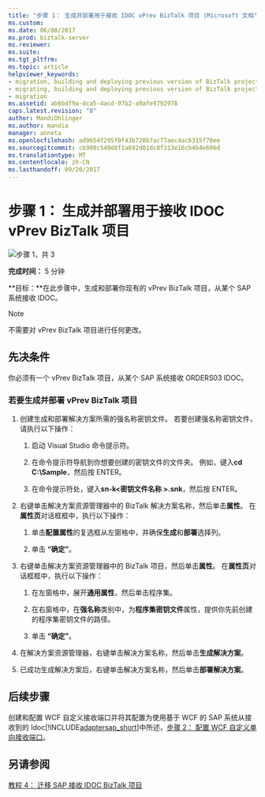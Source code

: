 ```yaml
---
title: "步骤 1： 生成并部署用于接收 IDOC vPrev BizTalk 项目 |Microsoft 文档"
ms.custom: 
ms.date: 06/08/2017
ms.prod: biztalk-server
ms.reviewer: 
ms.suite: 
ms.tgt_pltfrm: 
ms.topic: article
helpviewer_keywords:
- migration, building and deploying previous version of BizTalk project for receiving an IDOC
- migrating, building and deploying previous version of BizTalk project for receiving an IDOC
- migration
ms.assetid: ab6bdf9a-dca5-4acd-97b2-a9afe9792978
caps.latest.revision: "8"
author: MandiOhlinger
ms.author: mandia
manager: anneta
ms.openlocfilehash: ad9654f295f0f43b720b7ac77aec4ac6315f78ee
ms.sourcegitcommit: cb908c540d8f1a692d01dc8f313e16cb4b4e696d
ms.translationtype: MT
ms.contentlocale: zh-CN
ms.lasthandoff: 09/20/2017
---
```

# <a name="step-1-build-and-deploy-the-vprev-biztalk-project-for-receiving-an-idoc"></a>步骤 1： 生成并部署用于接收 IDOC vPrev BizTalk 项目
![步骤 1，共 3](../../adapters-and-accelerators/adapter-oracle-database/media/step-1of3.gif "Step_1of3")  
  
 **完成时间：** 5 分钟  
  
 **目标：**在此步骤中，生成和部署你现有的 vPrev BizTalk 项目，从某个 SAP 系统接收 IDOC。  
  
> [!NOTE]
>  不需要对 vPrev BizTalk 项目进行任何更改。  
  
## <a name="prerequisites"></a>先决条件  
 你必须有一个 vPrev BizTalk 项目，从某个 SAP 系统接收 ORDERS03 IDOC。  
  
### <a name="to-build-and-deploy-the-vprev-biztalk-project"></a>若要生成并部署 vPrev BizTalk 项目  
  
1.  创建生成和部署解决方案所需的强名称密钥文件。 若要创建强名称密钥文件，请执行以下操作：  
  
    1.  启动 Visual Studio 命令提示符。  
  
    2.  在命令提示符导航到你想要创建的密钥文件的文件夹。 例如，键入**cd C:\Sample**，然后按 ENTER。  
  
    3.  在命令提示符处，键入**sn-k\<密钥文件名称 >.snk**，然后按 ENTER。  
  
2.  右键单击解决方案资源管理器中的 BizTalk 解决方案名称，然后单击**属性**。 在**属性页**对话框框中，执行以下操作：  
  
    1.  单击**配置属性**的复选框从左窗格中，并确保**生成**和**部署**选择列。  
  
    2.  单击 **“确定”**。  
  
3.  右键单击解决方案资源管理器中的 BizTalk 项目，然后单击**属性**。 在**属性页**对话框框中，执行以下操作：  
  
    1.  在左窗格中，展开**通用属性**，然后单击程序集。  
  
    2.  在右窗格中，在**强名称**类别中，为**程序集密钥文件**属性，提供你先前创建的程序集密钥文件的路径。  
  
    3.  单击 **“确定”**。  
  
4.  在解决方案资源管理器，右键单击解决方案名称，然后单击**生成解决方案**。  
  
5.  已成功生成解决方案后，右键单击解决方案名称，然后单击**部署解决方案**。  
  
## <a name="next-steps"></a>后续步骤  
 创建和配置 WCF 自定义接收端口并将其配置为使用基于 WCF 的 SAP 系统从接收到的 Idoc[!INCLUDE[adaptersap_short](../../includes/adaptersap-short-md.md)]中所述，[步骤 2： 配置 WCF 自定义单向接收端口](../../adapters-and-accelerators/adapter-sap/step-2-configure-a-wcf-custom-one-way-receive-port.md)。  
  
## <a name="see-also"></a>另请参阅  
 [教程 4： 迁移 SAP 接收 IDOC BizTalk 项目](../../adapters-and-accelerators/adapter-sap/tutorial-4-migrating-an-sap-receive-idoc-biztalk-project.md)